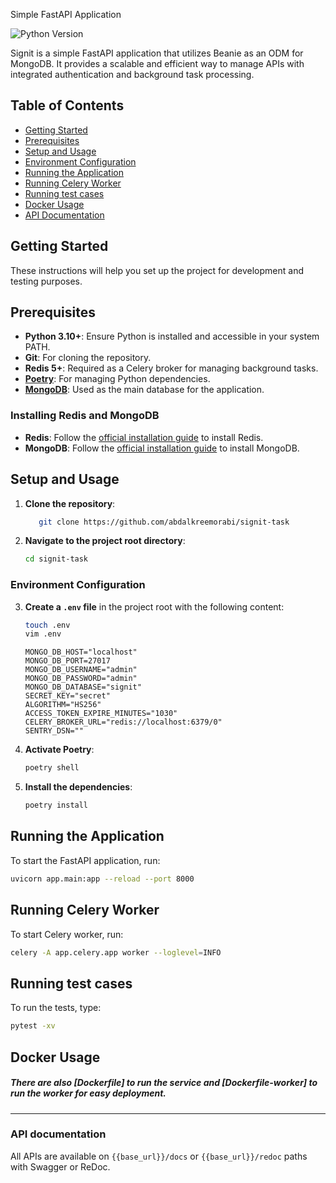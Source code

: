 Simple FastAPI Application

![Python Version](https://img.shields.io/badge/python-3.10%2B-blue)

Signit is a simple FastAPI application that utilizes Beanie as an ODM for MongoDB. It provides a scalable and efficient way to manage APIs with integrated authentication and background task processing.

## Table of Contents

- [Getting Started](#getting-started)
- [Prerequisites](#prerequisites)
- [Setup and Usage](#setup-and-usage)
- [Environment Configuration](#environment-configuration)
- [Running the Application](#running-the-application)
- [Running Celery Worker](#running-celery-worker)
- [Running test cases](#running-test-cases)
- [Docker Usage](#docker-usage)
- [API Documentation](#api-documentation)

## Getting Started

These instructions will help you set up the project for development and testing purposes.

## Prerequisites

- **Python 3.10+**: Ensure Python is installed and accessible in your system PATH.
- **Git**: For cloning the repository.
- **Redis 5+**: Required as a Celery broker for managing background tasks.
- **[Poetry](https://python-poetry.org/)**: For managing Python dependencies.
- **[MongoDB](https://www.mongodb.com/docs/manual/introduction/)**: Used as the main database for the application.

### Installing Redis and MongoDB

- **Redis**: Follow the [official installation guide](https://redis.io/download) to install Redis.
- **MongoDB**: Follow the [official installation guide](https://www.mongodb.com/docs/manual/installation/) to install MongoDB.

## Setup and Usage

1. **Clone the repository**:

    ```bash
       git clone https://github.com/abdalkreemorabi/signit-task
    ```

2. **Navigate to the project root directory**:

    ```bash
    cd signit-task
    ```

### Environment Configuration

3. **Create a `.env` file** in the project root with the following content:

    ```bash
    touch .env
    vim .env
    ```

    ```env
    MONGO_DB_HOST="localhost"
    MONGO_DB_PORT=27017
    MONGO_DB_USERNAME="admin"
    MONGO_DB_PASSWORD="admin"
    MONGO_DB_DATABASE="signit"
    SECRET_KEY="secret"
    ALGORITHM="HS256"
    ACCESS_TOKEN_EXPIRE_MINUTES="1030"
    CELERY_BROKER_URL="redis://localhost:6379/0"
    SENTRY_DSN=""
    ```

4. **Activate Poetry**:

    ```bash
    poetry shell
    ```

5. **Install the dependencies**:

    ```bash
    poetry install
    ```

## Running the Application

To start the FastAPI application, run:

```bash
uvicorn app.main:app --reload --port 8000
```
## Running Celery Worker

To start Celery worker, run:

```bash
celery -A app.celery.app worker --loglevel=INFO
```

## Running test cases

To run the tests, type:

```bash
pytest -xv
```

## Docker Usage

<h5>There are also [Dockerfile]
to run the service and [Dockerfile-worker] to run the worker
for easy deployment.</h5>

---
### API documentation

All APIs are available on `{{base_url}}/docs` or
`{{base_url}}/redoc` paths with Swagger or ReDoc.

